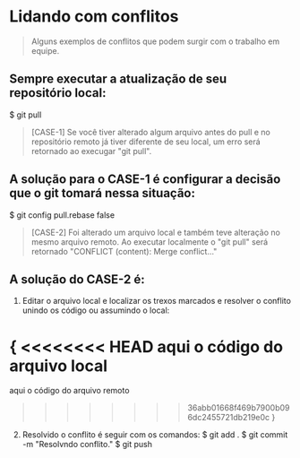 # Lidando com conflitos
> Alguns exemplos de conflitos que podem surgir com o trabalho em equipe.

## Sempre executar a atualização de seu repositório local:
$ git pull

> [CASE-1] Se você tiver alterado algum arquivo antes do pull e no repositório remoto já tiver diferente de seu local, um erro será retornado ao execugar "git pull".

## A solução para o CASE-1 é configurar a decisão que o git tomará nessa situação:
$ git config pull.rebase false

> [CASE-2] Foi alterado um arquivo local e também teve alteração no mesmo arquivo remoto. Ao executar localmente o "git pull" será retornado "CONFLICT (content): Merge conflict..."

## A solução do CASE-2 é:
1. Editar o arquivo local e localizar os trexos marcados e resolver o conflito unindo os código ou assumindo o local:

{  <<<<<<<< HEAD
  aqui o código do arquivo local
  ========
  aqui o código do arquivo remoto
  >>>>>>>> 36abb01668f469b7900b096dc2455721db219e0c
}

2. Resolvido o conflito é seguir com os comandos:
$ git add .
$ git commit -m "Resolvndo conflito."
$ git push





